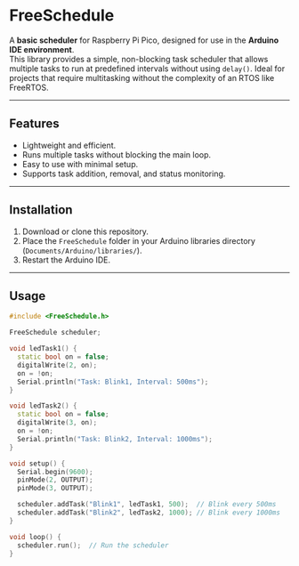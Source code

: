 # FreeSchedule

A **basic scheduler** for Raspberry Pi Pico, designed for use in the **Arduino IDE environment**.  
This library provides a simple, non-blocking task scheduler that allows multiple tasks to run at predefined intervals without using `delay()`. Ideal for projects that require multitasking without the complexity of an RTOS like FreeRTOS.

---

## Features

- Lightweight and efficient.
- Runs multiple tasks without blocking the main loop.
- Easy to use with minimal setup.
- Supports task addition, removal, and status monitoring.

---

## Installation

1. Download or clone this repository.
2. Place the `FreeSchedule` folder in your Arduino libraries directory (`Documents/Arduino/libraries/`).
3. Restart the Arduino IDE.

---

## Usage

```cpp
#include <FreeSchedule.h>

FreeSchedule scheduler;

void ledTask1() {
  static bool on = false;
  digitalWrite(2, on);
  on = !on;
  Serial.println("Task: Blink1, Interval: 500ms");
}

void ledTask2() {
  static bool on = false;
  digitalWrite(3, on);
  on = !on;
  Serial.println("Task: Blink2, Interval: 1000ms");
}

void setup() {
  Serial.begin(9600);
  pinMode(2, OUTPUT);
  pinMode(3, OUTPUT);

  scheduler.addTask("Blink1", ledTask1, 500);  // Blink every 500ms
  scheduler.addTask("Blink2", ledTask2, 1000); // Blink every 1000ms
}

void loop() {
  scheduler.run();  // Run the scheduler
}
